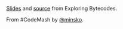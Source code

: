 [Slides](http://prezi.com/0kkp93p0lkmz/exploring-bytecodes/) and [source](https://github.com/minsko/exploring-bytecodes) from Exploring Bytecodes.

From #CodeMash by [@minsko](https://twitter.com/minsko). 
